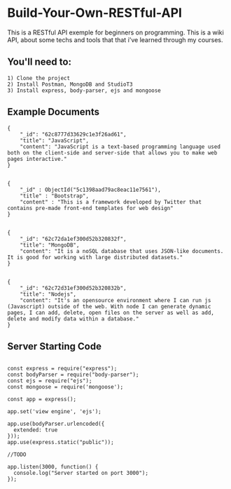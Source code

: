 # Build-Your-Own-RESTful-API

This is a RESTful API exemple for beginners on programming. This is a wiki API, about some techs and tools that that i've learned through my courses.

## You'll need to:
```
1) Clone the project
2) Install Postman, MongoDB and StudioT3
3) Install express, body-parser, ejs and mongoose
```

## Example Documents
```
{
    "_id": "62c8777d33629c1e3f26ad61",
    "title": "JavaScript",
    "content": "JavaScript is a text-based programming language used both on the client-side and server-side that allows you to make web pages interactive."
}


{
    "_id" : ObjectId("5c1398aad79ac8eac11e7561"),
    "title" : "Bootstrap",
    "content" : "This is a framework developed by Twitter that contains pre-made front-end templates for web design"
}


{
    "_id": "62c72da1ef300d52b320832f",
    "title": "MongoDB",
    "content": "It is a noSQL database that uses JSON-like documents. It is good for working with large distributed datasets."
}


{
    "_id": "62c72d31ef300d52b320832b",
    "title": "Nodejs",
    "content": "It's an opensource environment where I can run js (Javascript) outside of the web. With node I can generate dynamic pages, I can add, delete, open files on the server as well as add, delete and modify data within a database."
}
```

## Server Starting Code

```

const express = require("express");
const bodyParser = require("body-parser");
const ejs = require("ejs");
const mongoose = require('mongoose');

const app = express();

app.set('view engine', 'ejs');

app.use(bodyParser.urlencoded({
  extended: true
}));
app.use(express.static("public"));

//TODO

app.listen(3000, function() {
  console.log("Server started on port 3000");
});
```
